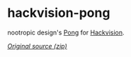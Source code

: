# hackvision-pong

nootropic design's [Pong](https://nootropicdesign.com/hackvision/games.html) for [Hackvision](https://nootropicdesign.com/hackvision/index.html).

[*Original source (zip)*](http://nootropicdesign.com/hackvision/downloads/games/Pong.zip)